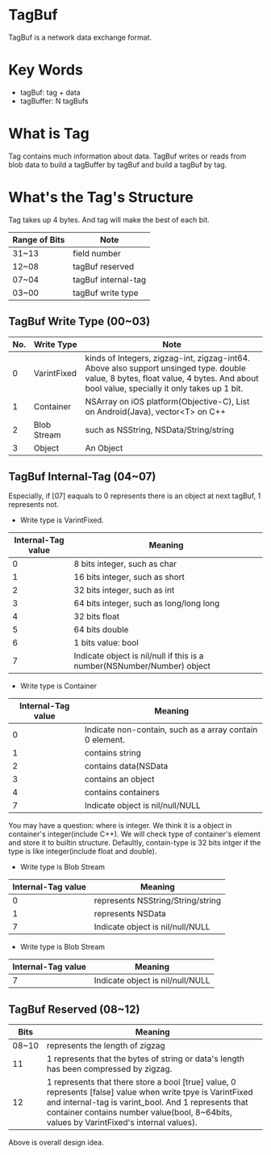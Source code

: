 # TagBuf
TagBuf is a network data exchange format.

# Key Words
- tagBuf: tag + data
- tagBuffer: N tagBufs

# What is Tag
Tag contains much information about data. TagBuf writes or reads from blob data to build a tagBuffer by tagBuf and build a tagBuf by tag.

# What's the Tag's Structure
Tag takes up 4 bytes. And tag will make the best of each bit.

|Range of Bits | Note |
|---|---|
|31~13|field number|
|12~08|tagBuf reserved|
|07~04|tagBuf internal-tag|
|03~00|tagBuf write type|

## TagBuf Write Type (00~03)
|No.|Write Type|Note|
|---|---|---|
|0|VarintFixed|kinds of Integers, zigzag-int, zigzag-int64. Above also support unsinged type. double value, 8 bytes, float value, 4 bytes. And about bool value, specially it only takes up 1 bit.|
|1|Container|NSArray on iOS platform(Objective-C), List on Android(Java), vector\<T> on C++|
|2|Blob Stream|such as NSString, NSData/String/string|
|3|Object|An Object|

## TagBuf Internal-Tag (04~07)
Especially, if [07] eaquals to 0 represents there is an object at next tagBuf, 1 represents not.

- Write type is VarintFixed.

|Internal-Tag value|Meaning|
|---|---|
|0|8 bits integer, such as char|
|1|16 bits integer, such as short|
|2|32 bits integer, such as int|
|3|64 bits integer, such as long/long long|
|4|32 bits float|
|5|64 bits double|
|6|1 bits value: bool|
|7|Indicate object is nil/null if this is a number(NSNumber/Number) object|

- Write type is Container

|Internal-Tag value|Meaning|
|---|---|
|0|Indicate non-contain, such as a array contain 0 element.|
|1|contains string|
|2|contains data(NSData|
|3|contains an object|
|4|contains containers|
|7|Indicate object is nil/null/NULL|

You may have a question: where is integer. We think it is a object in container's integer(include C++). We will check type of container's element and store it to builtin structure. Defaultly, contain-type is 32 bits intger if the type is like integer(include float and double).

- Write type is Blob Stream

|Internal-Tag value|Meaning|
|---|---|
|0|represents NSString/String/string|
|1|represents NSData|
|7|Indicate object is nil/null/NULL|

- Write type is Blob Stream

|Internal-Tag value|Meaning|
|---|---|
|7|Indicate object is nil/null/NULL|

## TagBuf Reserved (08~12)
|Bits|Meaning|
|---|---|
|08~10|represents the length of zigzag|
|11|1 represents that the bytes of string or data's length has been compressed by zigzag.|
|12|1 represents that there store a bool [true] value, 0 represents [false] value when write tpye is VarintFixed and internal-tag is varint_bool. And 1 represents that container contains number value(bool, 8~64bits, values by VarintFixed's internal values).|

Above is overall design idea.